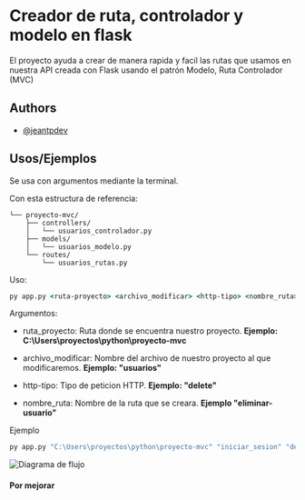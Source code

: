
# Creador de ruta, controlador y modelo en flask

El proyecto ayuda a crear de manera rapida y facil las rutas que usamos en nuestra API creada con Flask usando el patrón Modelo, Ruta Controlador (MVC)



## Authors

- [@jeantpdev](https://www.github.com/jeantpdev)


## Usos/Ejemplos

Se usa con argumentos mediante la terminal.

Con esta estructura de referencia:
```
└── proyecto-mvc/
    ├── controllers/
    │   └── usuarios_controlador.py
    ├── models/
    │   └── usuarios_modelo.py
    └── routes/
        └── usuarios_rutas.py
```

Uso:
```cmd
py app.py <ruta-proyecto> <archivo_modificar> <http-tipo> <nombre_ruta>
```

Argumentos:

- ruta_proyecto: Ruta donde se encuentra nuestro proyecto. **Ejemplo: C:\Users\proyectos\python\proyecto-mvc**

- archivo_modificar: Nombre del archivo de nuestro proyecto al que modificaremos. **Ejemplo: "usuarios"**

- http-tipo: Tipo de peticion HTTP. **Ejemplo: "delete"**

- nombre_ruta: Nombre de la ruta que se creara. **Ejemplo "eliminar-usuario"**


Ejemplo
```cmd
py app.py "C:\Users\proyectos\python\proyecto-mvc" "iniciar_sesion" "delete" "eliminar_usuarios_de_lideres"
```

![Diagrama de flujo](https://res.cloudinary.com/dkuw4zg2h/image/upload/v1717016715/Proyectos/api-sql-crm/igxqgva78ulvrci6cpoj.png)

#### **Por mejorar**
